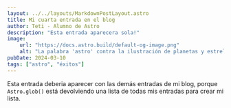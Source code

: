 ```yaml
---
layout: ../../layouts/MarkdownPostLayout.astro
title: Mi cuarta entrada en el blog
author: Teti - Alumno de Astro
description: "Esta entrada aparecera sola!"
image:
    url: "https://docs.astro.build/default-og-image.png"
    alt: "La palabra 'astro' contra la ilustración de planetas y estrellas."
pubDate: 2024-03-10
tags: ["astro", "éxitos"]
---
```

Esta entrada deberia aparecer con las demás entradas de mi blog, porque `Astro.glob()` está devolviendo una lista de todas mis entradas para crear mi lista.